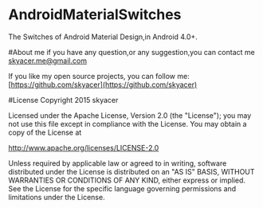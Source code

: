# AndroidMaterialSwitches
The Switches of Android Material Design,in Android 4.0+.

#About me
if you have any question,or any suggestion,you can contact me [skyacer.me@gmail.com](mailto:skyacer.me@gmail.com)

If you like my open source projects, you can follow me:
[https://github.com/skyacer](https://github.com/skyacer)



#License
Copyright 2015 skyacer

Licensed under the Apache License, Version 2.0 (the "License");
you may not use this file except in compliance with the License.
You may obtain a copy of the License at

 http://www.apache.org/licenses/LICENSE-2.0

Unless required by applicable law or agreed to in writing, software
distributed under the License is distributed on an "AS IS" BASIS,
WITHOUT WARRANTIES OR CONDITIONS OF ANY KIND, either express or implied.
See the License for the specific language governing permissions and
limitations under the License.